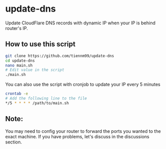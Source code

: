 # update-dns

Update CloudFlare DNS records with dynamic IP when your IP is behind router's IP.

## How to use this script

```bash
git clone https://github.com/tiennm99/update-dns
cd update-dns
nano main.sh
# Edit value in the script
./main.sh
```

You can also use the script with cronjob to update your IP every 5 minutes

```bash
crontab -e
# Add the following line to the file
*/5 * * * * /path/to/main.sh
```

## __Note:__
You may need to config your router to forward the ports you wanted to the exact machine.
If you have problems, let's discuss in the discussions section.

